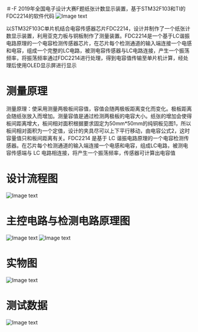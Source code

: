 ＃-F 2019年全国电子设计大赛F题纸张计数显示装置，基于STM32F103和TI的FDC2214的软件代码
![Image text](https://github.com/MerlinQueen/National-Undergraduate-Electronics-Design-Contest/blob/master/image/logo.jpg)

以STM32F103C单片机结合电容传感器芯片FDC2214，设计并制作了一个纸张计数显示装置，利用亚克力板与铜板制作了测量装置。FDC2214是一个基于LC谐振电路原理的一个电容检测传感器芯片，在芯片每个检测通道的输入端连接一个电感和电容，组成一个完整的LC电路，被测电容传感器与LC电路连接，产生一个振荡频率，将振荡频率通过FDC2214进行处理，得到电容值传输至单片机计算，经处理后使用OLED显示屏进行显示
# 测量原理
测量原理：使采用测量两极板间容值，容值会随两极板距离变化而变化。极板距离会随纸张放入而增加。测量容值是通过检测两极板的电容大小。纸张的增加会使得板间距离增大，板间相对面积根据要求固定为50mm*50mm的纯铜板见图1，所以板间相对面积为一个定值，设计的夹具尽可以上下平行移动，由电容公式2，这时容量值只和板间距离有关。FDC2214 是基于 LC 谐振电路原理的一个电容检测传感器。在芯片每个检测通道的输入端连接一个电感和电容，组成LC电路，被测电容传感端与 LC 电路相连接，将产生一个振荡频率，传感器可计算出电容值

# 设计流程图
![Image text](https://github.com/MerlinQueen/National-Undergraduate-Electronics-Design-Contest/blob/master/image/liuchengtu.jpg)

# 主控电路与检测电路原理图

![Image text](https://github.com/MerlinQueen/National-Undergraduate-Electronics-Design-Contest/blob/master/image/FDC2214.png)
![Image text](https://github.com/MerlinQueen/National-Undergraduate-Electronics-Design-Contest/blob/master/image/yuanlitu.jpg)	

# 实物图
![Image text](https://github.com/MerlinQueen/National-Undergraduate-Electronics-Design-Contest/blob/master/image/shiwu.jpg)



# 测试数据
![Image text](https://github.com/MerlinQueen/National-Undergraduate-Electronics-Design-Contest/blob/master/image/data.jpg)
	
	
	
	
